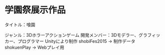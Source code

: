 # 学園祭展示作品
  タイトル：喰園

  ジャンル：3Dホラーアクションゲーム
  開発メンバー：3Dモデラー、グラフィッカー、プログラマー
  Unityにより制作
  shobiFes2015 → 制作データ
  shokuenPlay → Webプレイ用
